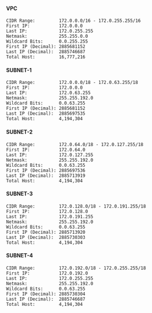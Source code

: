 #### VPC

    CIDR Range:         172.0.0.0/16 - 172.0.255.255/16
    First IP:           172.0.0.0
    Last IP:            172.0.255.255
    Netmask:            255.255.0.0
    Wildcard Bits:	    0.0.255.255
    First IP (Decimal): 2885681152
    Last IP (Decimal):  2885746687
    Total Host:         16,777,216

#### SUBNET-1

    CIDR Range:         172.0.0.0/18 - 172.0.63.255/18
    First IP:           172.0.0.0
    Last IP:            172.0.63.255
    Netmask:            255.255.192.0
    Wildcard Bits:      0.0.63.255
    First IP (Decimal): 2885681152
    Last IP (Decimal):  2885697535
    Total Host:         4,194,304

#### SUBNET-2

    CIDR Range:         172.0.64.0/18 - 172.0.127.255/18
    First IP:           172.0.64.0
    Last IP:            172.0.127.255
    Netmask:            255.255.192.0
    Wildcard Bits:      0.0.63.255
    First IP (Decimal): 2885697536
    Last IP (Decimal):  2885713919
    Total Host:         4,194,304

#### SUBNET-3

    CIDR Range:         172.0.128.0/18 - 172.0.191.255/18
    First IP:           172.0.128.0
    Last IP:            172.0.191.255
    Netmask:            255.255.192.0
    Wildcard Bits:      0.0.63.255
    First IP (Decimal): 2885713920
    Last IP (Decimal):  2885730303
    Total Host:         4,194,304

#### SUBNET-4

    CIDR Range:         172.0.192.0/18 - 172.0.255.255/18
    First IP:           172.0.192.0
    Last IP:            172.0.255.255
    Netmask:            255.255.192.0
    Wildcard Bits:      0.0.63.255
    First IP (Decimal): 2885730304
    Last IP (Decimal):  2885746687
    Total Host:         4,194,304
